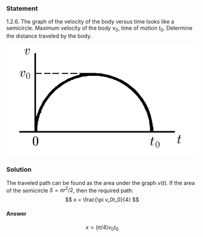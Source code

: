 ###  Statement 

$1.2.6.$ The graph of the velocity of the body versus time looks like a semicircle. Maximum velocity of the body $v_0$, time of motion $t_0$. Determine the distance traveled by the body. 

![ For problem $1.2.6$ |608x355, 31%](../../img/1.2.6/statement.png)

### Solution

The traveled path can be found as the area under the graph $v(t)$. If the area of the semicircle $S=\pi r^2/2$, then the required path: $$ x = \frac{\pi v_0t_0}{4} $$ 

#### Answer

$$x = (\pi /4)v_0t_0$$ 
